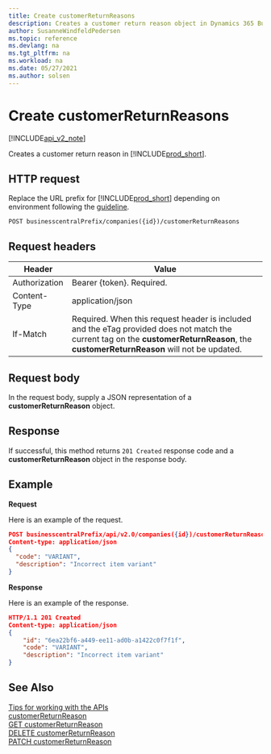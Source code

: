 ```yaml
---
title: Create customerReturnReasons
description: Creates a customer return reason object in Dynamics 365 Business Central.
author: SusanneWindfeldPedersen
ms.topic: reference
ms.devlang: na
ms.tgt_pltfrm: na
ms.workload: na
ms.date: 05/27/2021
ms.author: solsen
---
```


<!-- NOTE: This article is an auto-generated stub from the metadata file. -->
<!-- The sections marked with an EDIT_IS_REQUIRED require manual editing. -->
# Create customerReturnReasons

[!INCLUDE[api_v2_note](../../../includes/api_v2_note.md)]

Creates a customer return reason in [!INCLUDE[prod_short](../../../includes/prod_short.md)].

## HTTP request

Replace the URL prefix for [!INCLUDE[prod_short](../../../includes/prod_short.md)] depending on environment following the [guideline](../../v2.0/endpoints-apis-for-dynamics.md).

```
POST businesscentralPrefix/companies({id})/customerReturnReasons
```

## Request headers

|Header|Value|
|------|-----|
|Authorization  |Bearer {token}. Required. |
|Content-Type  |application/json|
|If-Match      |Required. When this request header is included and the eTag provided does not match the current tag on the **customerReturnReason**, the **customerReturnReason** will not be updated. |

## Request body

In the request body, supply a JSON representation of a **customerReturnReason** object.

## Response

If successful, this method returns ```201 Created``` response code and a **customerReturnReason** object in the response body.

## Example

**Request**

Here is an example of the request.

```json
POST businesscentralPrefix/api/v2.0/companies({id})/customerReturnReasons
Content-type: application/json
{
  "code": "VARIANT",
  "description": "Incorrect item variant"
}
```

**Response**

Here is an example of the response.

```json
HTTP/1.1 201 Created
Content-type: application/json
{
    "id": "6ea22bf6-a449-ee11-ad0b-a1422c0f7f1f",
    "code": "VARIANT",
    "description": "Incorrect item variant"
}
```

## See Also

[Tips for working with the APIs](/dynamics365/business-central/dev-itpro/developer/devenv-connect-apps-tips)  
[customerReturnReason](../resources/dynamics_customerReturnReason.md)  
[GET customerReturnReason](dynamics_customerreturnreason_get.md)  
[DELETE customerReturnReason](dynamics_customerreturnreason_delete.md)  
[PATCH customerReturnReason](dynamics_customerreturnreason_update.md)  
